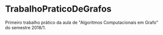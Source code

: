 # TrabalhoPraticoDeGrafos
Primeiro trabalho prático da aula de "Algoritmos Computacionais em Grafo" do semestre 2018/1.
